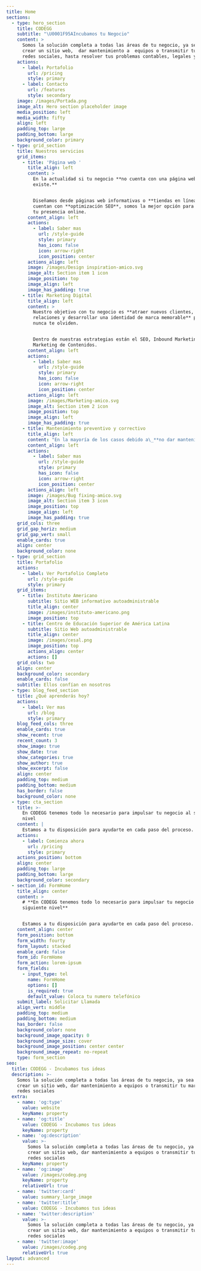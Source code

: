 ```yaml
---
title: Home
sections:
  - type: hero_section
    title: CODEGG
    subtitle: "\U0001F95AIncubamos tu Negocio"
    content: >
      Somos la solución completa a todas las áreas de tu negocio, ya sea desde
      crear un sitio web,  dar mantenimiento a  equipos o transmitir tu marca en
      redes sociales, hasta resolver tus problemas contables, legales y mas ❤
    actions:
      - label: Portafolio
        url: /pricing
        style: primary
      - label: Contacto
        url: /features
        style: secondary
    image: /images/Portada.png
    image_alt: Hero section placeholder image
    media_position: left
    media_width: fifty
    align: left
    padding_top: large
    padding_bottom: large
    background_color: primary
  - type: grid_section
    title: Nuestros servicios
    grid_items:
      - title: 'Página web '
        title_align: left
        content: >
          En la actualidad si tu negocio **no cuenta con una página web no
          existe.**


          Diseñamos desde páginas web informativas o **tiendas en línea**, todos
          cuentan con **optimización SEO**, somos la mejor opción para comenzar
          tu presencia online.
        content_align: left
        actions:
          - label: Saber mas
            url: /style-guide
            style: primary
            has_icon: false
            icon: arrow-right
            icon_position: center
        actions_align: left
        image: /images/Design inspiration-amico.svg
        image_alt: Section item 1 icon
        image_position: top
        image_align: left
        image_has_padding: true
      - title: Marketing Digital
        title_align: left
        content: >
          Nuestro objetivo con tu negocio es **atraer nuevos clientes, crear
          relaciones y desarrollar una identidad de marca memorable** para que
          nunca te olviden.


          Dentro de nuestras estrategias están el SEO, Inbound Marketing y el
          Marketing de Contenidos.
        content_align: left
        actions:
          - label: Saber mas
            url: /style-guide
            style: primary
            has_icon: false
            icon: arrow-right
            icon_position: center
        actions_align: left
        image: /images/Marketing-amico.svg
        image_alt: Section item 2 icon
        image_position: top
        image_align: left
        image_has_padding: true
      - title: Mantenimiento preventivo y correctivo
        title_align: left
        content: "En la mayoría de los casos debido a\_**no dar mantenimiento oportuno a tus computadoras**, ocasionan fallos por\_**calentamiento, virus** entre otros. \n\nEvita estos problemas con una póliza de mantenimiento.\n"
        content_align: left
        actions:
          - label: Saber mas
            url: /style-guide
            style: primary
            has_icon: false
            icon: arrow-right
            icon_position: center
        actions_align: left
        image: /images/Bug fixing-amico.svg
        image_alt: Section item 3 icon
        image_position: top
        image_align: left
        image_has_padding: true
    grid_cols: three
    grid_gap_horiz: medium
    grid_gap_vert: small
    enable_cards: true
    align: center
    background_color: none
  - type: grid_section
    title: Portafolio
    actions:
      - label: Ver Portafolio Completo
        url: /style-guide
        style: primary
    grid_items:
      - title: Instituto Americano
        subtitle: Sitio WEB informativo autoadministrable
        title_align: center
        image: /images/instituto-americano.png
        image_position: top
      - title: Centro de Educación Superior de América Latina
        subtitle: Sitio Web autoadministrable
        title_align: center
        image: /images/cesal.png
        image_position: top
        actions_align: center
        actions: []
    grid_cols: two
    align: center
    background_color: secondary
    enable_cards: false
    subtitle: Ellos confían en nosotros
  - type: blog_feed_section
    title: ¿Qué aprenderás hoy?
    actions:
      - label: Ver mas
        url: /blog
        style: primary
    blog_feed_cols: three
    enable_cards: true
    show_recent: true
    recent_count: 3
    show_image: true
    show_date: true
    show_categories: true
    show_author: true
    show_excerpt: false
    align: center
    padding_top: medium
    padding_bottom: medium
    has_border: false
    background_color: none
  - type: cta_section
    title: >-
      En CODEGG tenemos todo lo necesario para impulsar tu negocio al siguiente
      nivel
    content: |
      Estamos a tu disposición para ayudarte en cada paso del proceso.
    actions:
      - label: Comienza ahora
        url: /pricing
        style: primary
    actions_position: bottom
    align: center
    padding_top: large
    padding_bottom: large
    background_color: secondary
  - section_id: FormHome
    title_align: center
    content: >
      # **En CODEGG tenemos todo lo necesario para impulsar tu negocio al
      siguiente nivel**


      Estamos a tu disposición para ayudarte en cada paso del proceso.
    content_align: center
    form_position: bottom
    form_width: fourty
    form_layout: stacked
    enable_card: false
    form_id: FormHome
    form_action: lorem-ipsum
    form_fields:
      - input_type: tel
        name: FormHome
        options: []
        is_required: true
        default_value: Coloca tu numero telefónico
    submit_label: Solicitar Llamada
    align_vert: middle
    padding_top: medium
    padding_bottom: medium
    has_border: false
    background_color: none
    background_image_opacity: 0
    background_image_size: cover
    background_image_position: center center
    background_image_repeat: no-repeat
    type: form_section
seo:
  title: CODEGG - Incubamos tus ideas
  description: >-
    Somos la solución completa a todas las áreas de tu negocio, ya sea desde
    crear un sitio web, dar mantenimiento a equipos o transmitir tu marca en
    redes sociales
  extra:
    - name: 'og:type'
      value: website
      keyName: property
    - name: 'og:title'
      value: CODEGG - Incubamos tus ideas
      keyName: property
    - name: 'og:description'
      value: >-
        Somos la solución completa a todas las áreas de tu negocio, ya sea desde
        crear un sitio web, dar mantenimiento a equipos o transmitir tu marca en
        redes sociales
      keyName: property
    - name: 'og:image'
      value: /images/codeg.png
      keyName: property
      relativeUrl: true
    - name: 'twitter:card'
      value: summary_large_image
    - name: 'twitter:title'
      value: CODEGG - Incubamos tus ideas
    - name: 'twitter:description'
      value: >-
        Somos la solución completa a todas las áreas de tu negocio, ya sea desde
        crear un sitio web, dar mantenimiento a equipos o transmitir tu marca en
        redes sociales
    - name: 'twitter:image'
      value: /images/codeg.png
      relativeUrl: true
layout: advanced
---
```

